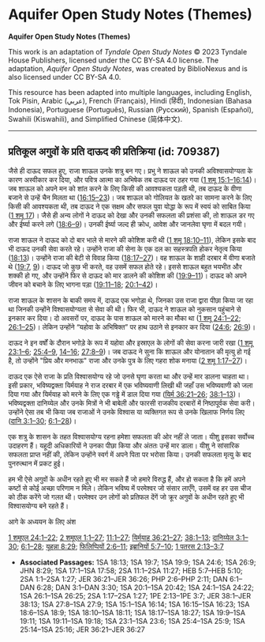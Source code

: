 # Aquifer Open Study Notes (Themes)

**Aquifer Open Study Notes (Themes)**

This work is an adaptation of *Tyndale Open Study Notes* © 2023 Tyndale House Publishers, licensed under the CC BY\-SA 4\.0 license. The adaptation, *Aquifer Open Study Notes*, was created by BiblioNexus and is also licensed under CC BY\-SA 4\.0\.

This resource has been adapted into multiple languages, including English, Tok Pisin, Arabic (عربي), French (Français), Hindi (हिंदी), Indonesian (Bahasa Indonesia), Portuguese (Português), Russian (Русский), Spanish (Español), Swahili (Kiswahili), and Simplified Chinese (简体中文).



--------------------------------

## प्रतिकूल अगुवों के प्रति दाऊद की प्रतिक्रिया (id: 709387)

जैसे ही दाऊद सफल हुए, राजा शाऊल उनके शत्रु बन गए। प्रभु ने शाऊल को उनकी अविश्वासयोग्यता के कारण अस्वीकार कर दिया, और पवित्र आत्मा का अभिषेक तब दाऊद पर ठहर गया ([1 शमू 15:1–16:14](https://ref.ly/1Sam15:1-1Sam16:14))। जब शाऊल को अपने मन को शांत करने के लिए किसी की आवश्यकता पड़ती थी, तब दाऊद के वीणा बजाने से उन्हें चैन मिलता था ([16:15–23](https://ref.ly/1Sam16:15-1Sam16:23))। जब शाऊल को गोलियत के खतरे का सामना करने के लिए किसी की आवश्यकता थी, तब दाऊद ने एक सक्षम और सफल युवा योद्धा के रूप में स्वयं को साबित किया ([1 शमू 17](https://ref.ly/1Sam17:1-1Sam17:58))। जैसे ही अन्य लोगों ने दाऊद को देखा और उनकी सफलता की प्रशंसा की, तो शाऊल डर गए और ईर्ष्या करने लगे ([18:6–9](https://ref.ly/1Sam18:6-1Sam18:9))। उनकी ईर्ष्या जल्द ही क्रोध, आवेश और जानलेवा घृणा में बदल गयी। 

राजा शाऊल ने दाऊद को दो बार भाले से मारने की कोशिश करी थी ([1 शमू 18:10–11](https://ref.ly/1Sam18:10-1Sam18:11)), लेकिन इसके बाद भी दाऊद उनकी सेवा करते रहे। उन्होंने राजा की सेना के एक दल का सहस्त्रपति होकर नेतृत्व किया ([18:13](https://ref.ly/1Sam18:13))। उन्होंने राजा की बेटी से विवाह किया ([18:17–27](https://ref.ly/1Sam18:17-1Sam18:27))। वह शाऊल के शाही दरबार में वीणा बजाते थे ([19:7](https://ref.ly/1Sam19:7), [9](https://ref.ly/1Sam19:9))। दाऊद जो कुछ भी करते, वह उसमें सफल होते रहे। इससे शाऊल बहुत भयभीत और शक्की हो गए, और उन्होंने फिर से दाऊद को मार डालने की कोशिश की ([19:9–11](https://ref.ly/1Sam19:9-1Sam19:11))। दाऊद को अपने जीवन को बचाने के लिए भागना पड़ा ([19:11–18](https://ref.ly/1Sam19:11-1Sam19:18); [20:1–42](https://ref.ly/1Sam20:1-1Sam20:42))।

राजा शाऊल के शासन के बाकी समय में, दाऊद एक भगोड़ा थे, जिनका उस राजा द्वारा पीछा किया जा रहा था जिनकी उन्होंने विश्वासयोग्यता से सेवा की थी। फिर भी, दाऊद ने शाऊल को नुकसान पहुंचाने से इनकार कर दिया। दो अवसरों पर, दाऊद के पास शाऊल को मारने का मौका था ([1 शमू 24:1–22](https://ref.ly/1Sam24:1-1Sam24:22); [26:1–25](https://ref.ly/1Sam26:1-1Sam26:25))। लेकिन उन्होंने “यहोवा के अभिषिक्त” पर हाथ उठाने से इनकार कर दिया ([24:6](https://ref.ly/1Sam24:6); [26:9](https://ref.ly/1Sam26:9))।

दाऊद ने इन वर्षों के दौरान भगोड़े के रूप में यहोवा और इस्राएल के लोगों की सेवा करना जारी रखा ([1 शमू 23:1–6](https://ref.ly/1Sam23:1-1Sam23:6); [25:4–9](https://ref.ly/1Sam25:4-1Sam25:9), [14–16](https://ref.ly/1Sam25:14-1Sam25:16); [27:8–9](https://ref.ly/1Sam27:8-1Sam27:9))। जब दाऊद ने सुना कि शाऊल और योनातान की मृत्यु हो गई है, तो उन्होंने "प्रिय और मनभाऊ" राजा और उनके पुत्र के लिए गहरा शोक मनाया ([2 शमू 1:17–27](https://ref.ly/2Sam1:17-2Sam1:27))।

दाऊद एक ऐसे राजा के प्रति विश्वासयोग्य रहे जो उनसे घृणा करता था और उन्हें मार डालना चाहता था। इसी प्रकार, भविष्यद्वक्ता यिर्मयाह ने राज दरबार में एक भविष्यवाणी लिखी थी जहाँ उस भविष्यवाणी को जला दिया गया और यिर्मयाह को मरने के लिए एक गड्ढे में डाल दिया गया ([यिर्म 36:21–26](https://ref.ly/Jer36:21-Jer36:26); [38:1–13](https://ref.ly/Jer38:1-Jer38:13))। भविष्यद्वक्ता दानिय्येल और उनके मित्रों ने भी बाबेली और फारसी राजकीय दरबारों में निष्ठापूर्वक सेवा करी। उन्होंने ऐसा तब भी किया जब राजाओं ने उनके विश्वास या व्यक्तिगत रूप से उनके खिलाफ निर्णय लिए ([दानि 3:1–30](https://ref.ly/Dan3:1-Dan3:30); [6:1–28](https://ref.ly/Dan6:1-Dan6:28))।

एक शत्रु के शासन के तहत विश्वासयोग्य रहना हमेशा सफलता की ओर नहीं ले जाता। यीशु इसका सर्वोच्च उदाहरण हैं। यहूदी अधिकारियों ने उनका पीछा किया और अंततः उन्हें मार डाला। यीशु ने सांसारिक सफलता प्राप्त नहीं की, लेकिन उन्होंने स्वर्ग में अपने पिता पर भरोसा किया। उनकी सफलता मृत्यु के बाद पुनरुत्थान में प्रकट हुई।

हम भी ऐसे अगुवों के अधीन रहते हुए भी मर सकते हैं जो हमारे विरुद्ध हैं, और हो सकता है कि हमें अपने कष्टों से कोई अच्छा परिणाम न मिले। लेकिन भविष्य में परमेश्वर जो संसार लाएँगे, उसमें वह हर उस चीज को ठीक करेंगे जो गलत थी। परमेश्वर उन लोगों को प्रतिफल देंगें जो क्रूर अगुवों के अधीन रहते हुए भी विश्वासयोग्य बने रहते हैं।

आगे के अध्ययन के लिए अंश

[1 शमूएल 24:1–22](https://ref.ly/1Sam24:1-1Sam24:22); [2 शमूएल 1:1–27](https://ref.ly/2Sam1:1-2Sam1:27); [11:1–27](https://ref.ly/2Sam11:1-2Sam11:27); [यिर्मयाह 36:21–27](https://ref.ly/Jer36:21-Jer36:27); [38:1–13](https://ref.ly/Jer38:1-Jer38:13); [दानिय्येल 3:1–30](https://ref.ly/Dan3:1-Dan3:30); [6:1–28](https://ref.ly/Dan6:1-Dan6:28); [यूहन्ना 8:29](https://ref.ly/John8:29); [फिलिप्पियों 2:6–11](https://ref.ly/Phil2:6-Phil2:11); [इब्रानियों 5:7–10](https://ref.ly/Heb5:7-Heb5:10); [1 पतरस 2:13–3:7](https://ref.ly/1Pet2:13-1Pet3:7)

* **Associated Passages:** 1SA 18:13; 1SA 19:7; 1SA 19:9; 1SA 24:6; 1SA 26:9; JHN 8:29; 1SA 17:1–1SA 17:58; 2SA 11:1–2SA 11:27; HEB 5:7–HEB 5:10; 2SA 1:1–2SA 1:27; JER 36:21–JER 36:26; PHP 2:6–PHP 2:11; DAN 6:1–DAN 6:28; DAN 3:1–DAN 3:30; 1SA 20:1–1SA 20:42; 1SA 24:1–1SA 24:22; 1SA 26:1–1SA 26:25; 2SA 1:17–2SA 1:27; 1PE 2:13–1PE 3:7; JER 38:1–JER 38:13; 1SA 27:8–1SA 27:9; 1SA 15:1–1SA 16:14; 1SA 16:15–1SA 16:23; 1SA 18:6–1SA 18:9; 1SA 18:10–1SA 18:11; 1SA 18:17–1SA 18:27; 1SA 19:9–1SA 19:11; 1SA 19:11–1SA 19:18; 1SA 23:1–1SA 23:6; 1SA 25:4–1SA 25:9; 1SA 25:14–1SA 25:16; JER 36:21–JER 36:27

